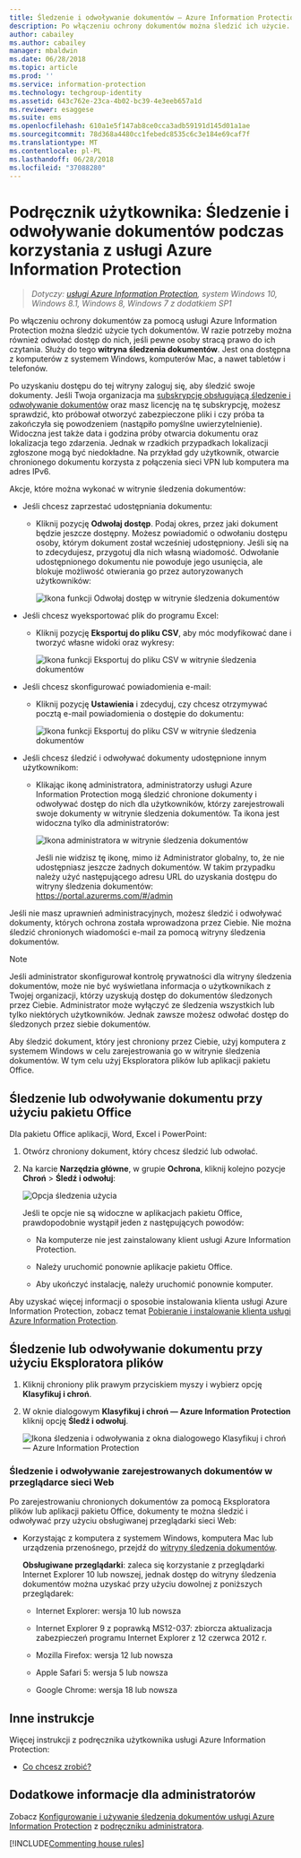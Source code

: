 ```yaml
---
title: Śledzenie i odwoływanie dokumentów — Azure Information Protection
description: Po włączeniu ochrony dokumentów można śledzić ich użycie. W razie potrzeby można również odwołać dostęp do tych dokumentów, jeśli pewne osoby stracą prawo do ich czytania.
author: cabailey
ms.author: cabailey
manager: mbaldwin
ms.date: 06/28/2018
ms.topic: article
ms.prod: ''
ms.service: information-protection
ms.technology: techgroup-identity
ms.assetid: 643c762e-23ca-4b02-bc39-4e3eeb657a1d
ms.reviewer: esaggese
ms.suite: ems
ms.openlocfilehash: 610a1e5f147ab8ce0cca3adb59191d145d01a1ae
ms.sourcegitcommit: 78d368a4480cc1febedc8535c6c3e184e69caf7f
ms.translationtype: MT
ms.contentlocale: pl-PL
ms.lasthandoff: 06/28/2018
ms.locfileid: "37088280"
---
```

# <a name="user-guide-track-and-revoke-your-documents-when-you-use-azure-information-protection"></a>Podręcznik użytkownika: Śledzenie i odwoływanie dokumentów podczas korzystania z usługi Azure Information Protection

>*Dotyczy: [usługi Azure Information Protection](https://azure.microsoft.com/pricing/details/information-protection), system Windows 10, Windows 8.1, Windows 8, Windows 7 z dodatkiem SP1*

Po włączeniu ochrony dokumentów za pomocą usługi Azure Information Protection można śledzić użycie tych dokumentów. W razie potrzeby można również odwołać dostęp do nich, jeśli pewne osoby stracą prawo do ich czytania. Służy do tego **witryna śledzenia dokumentów**. Jest ona dostępna z komputerów z systemem Windows, komputerów Mac, a nawet tabletów i telefonów.

Po uzyskaniu dostępu do tej witryny zaloguj się, aby śledzić swoje dokumenty. Jeśli Twoja organizacja ma [subskrypcję obsługującą śledzenie i odwoływanie dokumentów](https://www.microsoft.com/cloud-platform/azure-information-protection-features) oraz masz licencję na tę subskrypcję, możesz sprawdzić, kto próbował otworzyć zabezpieczone pliki i czy próba ta zakończyła się powodzeniem (nastąpiło pomyślne uwierzytelnienie). Widoczna jest także data i godzina próby otwarcia dokumentu oraz lokalizacja tego zdarzenia. Jednak w rzadkich przypadkach lokalizacji zgłoszone mogą być niedokładne. Na przykład gdy użytkownik, otwarcie chronionego dokumentu korzysta z połączenia sieci VPN lub komputera ma adres IPv6.

Akcje, które można wykonać w witrynie śledzenia dokumentów:

- Jeśli chcesz zaprzestać udostępniania dokumentu: 
    
    - Kliknij pozycję **Odwołaj dostęp**. Podaj okres, przez jaki dokument będzie jeszcze dostępny. Możesz powiadomić o odwołaniu dostępu osoby, którym dokument został wcześniej udostępniony. Jeśli się na to zdecydujesz, przygotuj dla nich własną wiadomość. Odwołanie udostępnionego dokumentu nie powoduje jego usunięcia, ale blokuje możliwość otwierania go przez autoryzowanych użytkowników:
        
        ![Ikona funkcji Odwołaj dostęp w witrynie śledzenia dokumentów](../media/tracking-site-revoke-access-icon.png)
        
- Jeśli chcesz wyeksportować plik do programu Excel: 
    
    - Kliknij pozycję **Eksportuj do pliku CSV**, aby móc modyfikować dane i tworzyć własne widoki oraz wykresy:
         
        ![Ikona funkcji Eksportuj do pliku CSV w witrynie śledzenia dokumentów](../media/tracking-site-export-icon.png)
         
- Jeśli chcesz skonfigurować powiadomienia e-mail: 
     
    - Kliknij pozycję **Ustawienia** i zdecyduj, czy chcesz otrzymywać pocztą e-mail powiadomienia o dostępie do dokumentu:
        
        ![Ikona funkcji Eksportuj do pliku CSV w witrynie śledzenia dokumentów](../media/tracking-site-settings-email.png)

- Jeśli chcesz śledzić i odwoływać dokumenty udostępnione innym użytkownikom:
    
    - Klikając ikonę administratora, administratorzy usługi Azure Information Protection mogą śledzić chronione dokumenty i odwoływać dostęp do nich dla użytkowników, którzy zarejestrowali swoje dokumenty w witrynie śledzenia dokumentów. Ta ikona jest widoczna tylko dla administratorów:
        
        ![Ikona administratora w witrynie śledzenia dokumentów](../media/tracking-site-admin-icon.png)
        
        Jeśli nie widzisz tę ikonę, mimo iż Administrator globalny, to, że nie udostępniasz jeszcze żadnych dokumentów. W takim przypadku należy użyć następującego adresu URL do uzyskania dostępu do witryny śledzenia dokumentów: https://portal.azurerms.com/#/admin

Jeśli nie masz uprawnień administracyjnych, możesz śledzić i odwoływać dokumenty, których ochrona została wprowadzona przez Ciebie. Nie można śledzić chronionych wiadomości e-mail za pomocą witryny śledzenia dokumentów.

> [!NOTE] 
> Jeśli administrator skonfigurował kontrolę prywatności dla witryny śledzenia dokumentów, może nie być wyświetlana informacja o użytkownikach z Twojej organizacji, którzy uzyskują dostęp do dokumentów śledzonych przez Ciebie. Administrator może wyłączyć ze śledzenia wszystkich lub tylko niektórych użytkowników. Jednak zawsze możesz odwołać dostęp do śledzonych przez siebie dokumentów.

Aby śledzić dokument, który jest chroniony przez Ciebie, użyj komputera z systemem Windows w celu zarejestrowania go w witrynie śledzenia dokumentów. W tym celu użyj Eksploratora plików lub aplikacji pakietu Office.

## <a name="using-office-to-track-or-revoke-the-document"></a>Śledzenie lub odwoływanie dokumentu przy użyciu pakietu Office

Dla pakietu Office aplikacji, Word, Excel i PowerPoint: 

1. Otwórz chroniony dokument, który chcesz śledzić lub odwołać.

2. Na karcie **Narzędzia główne**, w grupie **Ochrona**, kliknij kolejno pozycje **Chroń** > **Śledź i odwołuj**:

    ![Opcja śledzenia użycia](../media/track-usage-callout.png)
    
    Jeśli te opcje nie są widoczne w aplikacjach pakietu Office, prawdopodobnie wystąpił jeden z następujących powodów:
    
    - Na komputerze nie jest zainstalowany klient usługi Azure Information Protection.
    
    - Należy uruchomić ponownie aplikacje pakietu Office.
    
    - Aby ukończyć instalację, należy uruchomić ponownie komputer.
    
Aby uzyskać więcej informacji o sposobie instalowania klienta usługi Azure Information Protection, zobacz temat [Pobieranie i instalowanie klienta usługi Azure Information Protection](install-client-app.md).

## <a name="using-file-explorer-to-track-or-revoke-the-document"></a>Śledzenie lub odwoływanie dokumentu przy użyciu Eksploratora plików

1. Kliknij chroniony plik prawym przyciskiem myszy i wybierz opcję **Klasyfikuj i chroń**.

2. W oknie dialogowym **Klasyfikuj i chroń — Azure Information Protection** kliknij opcję **Śledź i odwołuj**.

    ![Ikona śledzenia i odwoływania z okna dialogowego Klasyfikuj i chroń — Azure Information Protection](../media/track-and-revoke.png)


### <a name="using-a-web-browser-to-track-and-revoke-documents-that-you-have-registered"></a>Śledzenie i odwoływanie zarejestrowanych dokumentów w przeglądarce sieci Web

Po zarejestrowaniu chronionych dokumentów za pomocą Eksploratora plików lub aplikacji pakietu Office, dokumenty te można śledzić i odwoływać przy użyciu obsługiwanej przeglądarki sieci Web:

- Korzystając z komputera z systemem Windows, komputera Mac lub urządzenia przenośnego, przejdź do [witryny śledzenia dokumentów](https://go.microsoft.com/fwlink/?LinkId=529562).

    **Obsługiwane przeglądarki**: zaleca się korzystanie z przeglądarki Internet Explorer 10 lub nowszej, jednak dostęp do witryny śledzenia dokumentów można uzyskać przy użyciu dowolnej z poniższych przeglądarek:

    - Internet Explorer: wersja 10 lub nowsza

    - Internet Explorer 9 z poprawką MS12-037: zbiorcza aktualizacja zabezpieczeń programu Internet Explorer z 12 czerwca 2012 r.

    - Mozilla Firefox: wersja 12 lub nowsza

    - Apple Safari 5: wersja 5 lub nowsza

    - Google Chrome: wersja 18 lub nowsza


## <a name="other-instructions"></a>Inne instrukcje
Więcej instrukcji z podręcznika użytkownika usługi Azure Information Protection:

- [Co chcesz zrobić?](client-user-guide.md#what-do-you-want-to-do)

## <a name="additional-information-for-administrators"></a>Dodatkowe informacje dla administratorów    
Zobacz [Konfigurowanie i używanie śledzenia dokumentów usługi Azure Information Protection](client-admin-guide-document-tracking.md) z [podręczniku administratora](client-admin-guide.md).

[!INCLUDE[Commenting house rules](../includes/houserules.md)]
